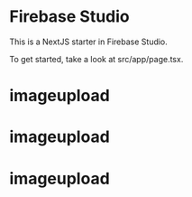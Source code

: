 # Firebase Studio

This is a NextJS starter in Firebase Studio.

To get started, take a look at src/app/page.tsx.
# imageupload
# imageupload
# imageupload
